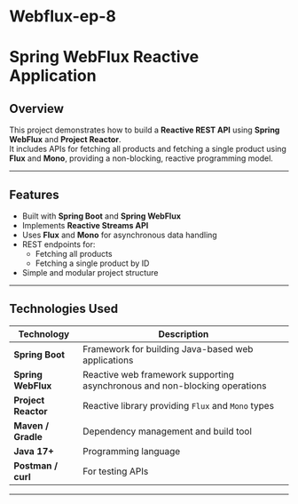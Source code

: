 # Webflux-ep-8
# Spring WebFlux Reactive Application

## Overview
This project demonstrates how to build a **Reactive REST API** using **Spring WebFlux** and **Project Reactor**.  
It includes APIs for fetching all products and fetching a single product using **Flux** and **Mono**, providing a non-blocking, reactive programming model.

---

## Features
- Built with **Spring Boot** and **Spring WebFlux**
- Implements **Reactive Streams API**
- Uses **Flux** and **Mono** for asynchronous data handling
- REST endpoints for:
  - Fetching all products
  - Fetching a single product by ID
- Simple and modular project structure

---

## Technologies Used
| Technology | Description |
|-------------|-------------|
| **Spring Boot** | Framework for building Java-based web applications |
| **Spring WebFlux** | Reactive web framework supporting asynchronous and non-blocking operations |
| **Project Reactor** | Reactive library providing `Flux` and `Mono` types |
| **Maven / Gradle** | Dependency management and build tool |
| **Java 17+** | Programming language |
| **Postman / curl** | For testing APIs |

---
